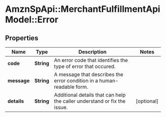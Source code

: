 # AmznSpApi::MerchantFulfillmentApiModel::Error

## Properties
Name | Type | Description | Notes
------------ | ------------- | ------------- | -------------
**code** | **String** | An error code that identifies the type of error that occured. | 
**message** | **String** | A message that describes the error condition in a human-readable form. | 
**details** | **String** | Additional details that can help the caller understand or fix the issue. | [optional] 

